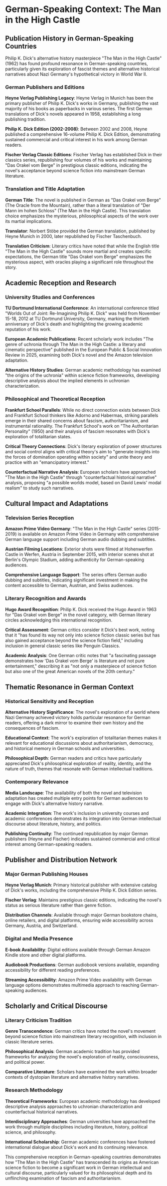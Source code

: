 # German-Speaking Context: The Man in the High Castle

## Publication History in German-Speaking Countries

Philip K. Dick's alternative history masterpiece "The Man in the High Castle" (1962) has found profound resonance in German-speaking countries, particularly given its exploration of fascist themes and alternative historical narratives about Nazi Germany's hypothetical victory in World War II.

### German Publishers and Editions

**Heyne Verlag Publishing Legacy**: Heyne Verlag in Munich has been the primary publisher of Philip K. Dick's works in Germany, publishing the vast majority of his books as paperbacks in various series. The first German translations of Dick's novels appeared in 1958, establishing a long publishing tradition.

**Philip K. Dick Edition (2002-2008)**: Between 2002 and 2008, Heyne published a comprehensive 16-volume Philip K. Dick Edition, demonstrating sustained commercial and critical interest in his work among German readers.

**Fischer Verlag Classic Editions**: Fischer Verlag has established Dick in their classics series, republishing four volumes of his works and maintaining "Das Orakel vom Berge" in prestigious classic editions, indicating the novel's acceptance beyond science fiction into mainstream German literature.

### Translation and Title Adaptation

**German Title**: The novel is published in German as "Das Orakel vom Berge" (The Oracle from the Mountain), rather than a literal translation of "Der Mann im hohen Schloss" (The Man in the High Castle). This translation choice emphasizes the mysterious, philosophical aspects of the work over its martial implications.

**Translator**: Norbert Stöbe provided the German translation, published by Heyne Munich in 2000, later republished by Fischer Taschenbuch.

**Translation Criticism**: Literary critics have noted that while the English title "The Man in the High Castle" sounds more martial and creates specific expectations, the German title "Das Orakel vom Berge" emphasizes the mysterious aspect, with oracles playing a significant role throughout the story.

## Academic Reception and Research

### University Studies and Conferences

**TU Dortmund International Conference**: An international conference titled "Worlds Out of Joint: Re-Imagining Philip K. Dick" was held from November 15-18, 2012 at TU Dortmund University, Germany, marking the thirtieth anniversary of Dick's death and highlighting the growing academic reputation of his work.

**European Academic Publications**: Recent scholarly work includes "The genre of uchronia through The Man in the High Castle: a literary and cinematic perspective" published in the European Public & Social Innovation Review in 2025, examining both Dick's novel and the Amazon television adaptation.

**Alternative History Studies**: German academic methodology has examined "the origins of the uchronia" within science fiction frameworks, developing descriptive analysis about the implied elements in uchronian characterization.

### Philosophical and Theoretical Reception

**Frankfurt School Parallels**: While no direct connection exists between Dick and Frankfurt School thinkers like Adorno and Habermas, striking parallels emerge in their shared concerns about fascism, authoritarianism, and instrumental rationality. The Frankfurt School's work on "The Authoritarian Personality" (1950) and their analysis of fascism resonates with Dick's exploration of totalitarian states.

**Critical Theory Connections**: Dick's literary exploration of power structures and social control aligns with critical theory's aim to "generate insights into the forces of domination operating within society" and unite theory and practice with an "emancipatory interest."

**Counterfactual Narrative Analysis**: European scholars have approached "The Man in the High Castle" through "counterfactual historical narrative" analysis, proposing "a possible worlds model, based on David Lewis' modal realism" to study such narratives.

## Cultural Impact and Adaptations

### Television Series Reception

**Amazon Prime Video Germany**: "The Man in the High Castle" series (2015-2019) is available on Amazon Prime Video in Germany with comprehensive German language support including German audio dubbing and subtitles.

**Austrian Filming Locations**: Exterior shots were filmed at Hohenwerfen Castle in Werfen, Austria in September 2015, with interior scenes shot at Berlin's Olympic Stadium, adding authenticity for German-speaking audiences.

**Comprehensive Language Support**: The series offers German audio dubbing and subtitles, indicating significant investment in making the content accessible to German, Austrian, and Swiss audiences.

### Literary Recognition and Awards

**Hugo Award Recognition**: Philip K. Dick received the Hugo Award in 1963 for "Das Orakel vom Berge" in the novel category, with German literary circles acknowledging this international recognition.

**Critical Assessment**: German critics consider it Dick's best work, noting that it "has found its way not only into science fiction classic series but has also gained acceptance beyond the science fiction field," including inclusion in general classic series like Penguin Classics.

**Academic Analysis**: One German critic notes that "a fascinating passage demonstrates how 'Das Orakel vom Berge' is literature and not pure entertainment," describing it as "not only a masterpiece of science fiction but also one of the great American novels of the 20th century."

## Thematic Resonance in German Context

### Historical Sensitivity and Reception

**Alternative History Significance**: The novel's exploration of a world where Nazi Germany achieved victory holds particular resonance for German readers, offering a dark mirror to examine their own history and the consequences of fascism.

**Educational Context**: The work's exploration of totalitarian themes makes it relevant for educational discussions about authoritarianism, democracy, and historical memory in German schools and universities.

**Philosophical Depth**: German readers and critics have particularly appreciated Dick's philosophical exploration of reality, identity, and the nature of truth, themes that resonate with German intellectual traditions.

### Contemporary Relevance

**Media Landscape**: The availability of both the novel and television adaptation has created multiple entry points for German audiences to engage with Dick's alternative history narrative.

**Academic Integration**: The work's inclusion in university courses and academic conferences demonstrates its integration into German intellectual discourse about literature, history, and politics.

**Publishing Continuity**: The continued republication by major German publishers (Heyne and Fischer) indicates sustained commercial and critical interest among German-speaking readers.

## Publisher and Distribution Network

### Major German Publishing Houses

**Heyne Verlag Munich**: Primary historical publisher with extensive catalog of Dick's works, including the comprehensive Philip K. Dick Edition series.

**Fischer Verlag**: Maintains prestigious classic editions, indicating the novel's status as serious literature rather than genre fiction.

**Distribution Channels**: Available through major German bookstore chains, online retailers, and digital platforms, ensuring wide accessibility across Germany, Austria, and Switzerland.

### Digital and Media Presence

**E-book Availability**: Digital editions available through German Amazon Kindle store and other digital platforms.

**Audiobook Productions**: German audiobook versions available, expanding accessibility for different reading preferences.

**Streaming Accessibility**: Amazon Prime Video availability with German language options demonstrates multimedia approach to reaching German-speaking audiences.

## Scholarly and Critical Discourse

### Literary Criticism Tradition

**Genre Transcendence**: German critics have noted the novel's movement beyond science fiction into mainstream literary recognition, with inclusion in classic literature series.

**Philosophical Analysis**: German academic tradition has provided frameworks for analyzing the novel's exploration of reality, consciousness, and political power.

**Comparative Literature**: Scholars have examined the work within broader contexts of dystopian literature and alternative history narratives.

### Research Methodology

**Theoretical Frameworks**: European academic methodology has developed descriptive analysis approaches to uchronian characterization and counterfactual historical narratives.

**Interdisciplinary Approaches**: German universities have approached the work through multiple disciplines including literature, history, political science, and philosophy.

**International Scholarship**: German academic conferences have fostered international dialogue about Dick's work and its continuing relevance.

This comprehensive reception in German-speaking countries demonstrates how "The Man in the High Castle" has transcended its origins as American science fiction to become a significant work in German intellectual and cultural discourse, particularly valued for its philosophical depth and its unflinching examination of fascism and authoritarianism.